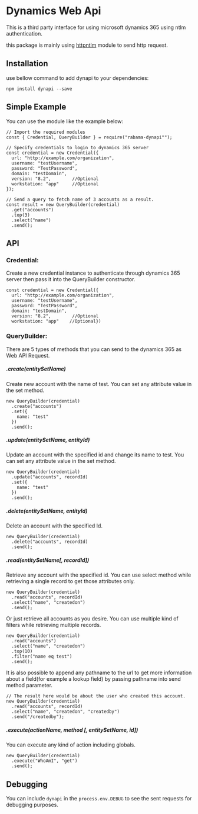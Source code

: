 # Dynamics Web Api

This is a third party interface for using microsoft dynamics 365 using ntlm authentication.

this package is mainly using [httpntlm](https://www.npmjs.com/package/httpntlm) module to send http request.

## Installation

use bellow command to add dynapi to your dependencies:

`npm install dynapi --save`

## Simple Example
You can use the module like the example below:
```
// Import the required modules
const { Credential, QueryBuilder } = require("rabama-dynapi"");

// Specify credentials to login to dynamics 365 server
const credential = new Credential({
  url: "http://example.com/organization",
  username: "testUsername",
  password: "TestPassword",
  domain: "testDomain",
  version: "8.2",        //Optional
  workstation: "app"     //Optional
});

// Send a query to fetch name of 3 accounts as a result. 
const result = new QueryBuilder(credential)
  .get("accounts")
  .top(3)
  .select("name")
  .send();
```

## API

### Credential:
Create a new credential instance to authenticate through dynamics 365 server then pass
it into the QueryBuilder constructor.
```
const credential = new Credential({
  url: "http://example.com/organization",
  username: "testUsername",
  password: "TestPassword",
  domain: "testDomain",
  version: "8.2",        //Optional
  workstation: "app"    //Optional})
```
### QueryBuilder:
There are 5 types of methods that you can send to the dynamics 365 as Web API Request.

##### .create(entitySetName)

Create new account with the name of test.
You can set any attribute value in the set method.
```
new QueryBuilder(credential)
  .create("accounts")
  .set({
    name: "test"
  })
  .send();

```

##### .update(entitySetName, entityId)

Update an account with the specified id and change its name to test.
You can set any attribute value in the set method.
```
new QueryBuilder(credential)
  .update("accounts", recordId)
  .set({
    name: "test"
  })
  .send();
```

##### .delete(entitySetName, entityId)

Delete an account with the specified Id.
```
new QueryBuilder(credential)
  .delete("accounts", recordId)
  .send();
```

##### .read(entitySetName[, recordId])

Retrieve any account with the specified id.
You can use select method while retrieving a single record to get those attributes only.
```
new QueryBuilder(credential)
  .read("accounts", recordId)
  .select("name", "createdon")
  .send();
```
Or just retrieve all accounts as you desire.
You can use multiple kind of filters while retrieving multiple records.
```
new QueryBuilder(credential)
  .read("accounts")
  .select("name", "createdon")
  .top(10)
  .filter("name eq test")
  .send();
```
It is also possible to append any pathname to the url to get more 
information about a field(for example a lookup field) by passing 
pathname into send method parameter.
```
// The result here would be about the user who created this account.
new QueryBuilder(credential)
  .read("accounts", recordId)
  .select("name", "createdon", "createdby")
  .send("/createdby");
```

##### .execute(actionName, method [, entitySetName, id])
You can execute any kind of action including globals.
```
new QueryBuilder(credential)
  .execute("WhoAmI", "get")
  .send();
```

## Debugging
You can include `dynapi` in the `process.env.DEBUG` to see the 
sent requests for debugging purposes.

